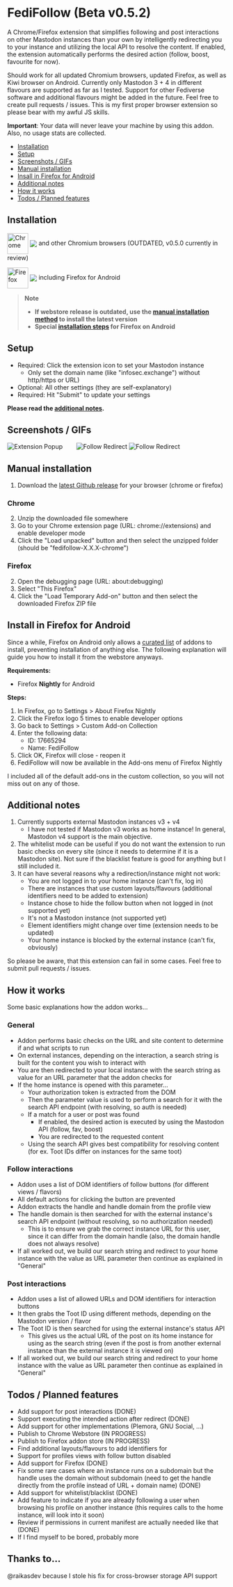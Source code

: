 # FediFollow (Beta v0.5.2)
A Chrome/Firefox extension that simplifies following and post interactions on other Mastodon instances than your own by intelligently redirecting you to your instance and utilizing the local API to resolve the content. If enabled, the extension automatically performs the desired action (follow, boost, favourite for now).

Should work for all updated Chromium browsers, updated Firefox, as well as Kiwi browser on Android. Currently only Mastodon 3 + 4 in different flavours are supported as far as I tested. Support for other Fediverse software and additional flavours might be added in the future. Feel free to create pull requests / issues. This is my first proper browser extension so please bear with my awful JS skills.

**Important**: Your data will never leave your machine by using this addon. Also, no usage stats are collected.

  * [Installation](#installation)
  * [Setup](#setup)
  * [Screenshots / GIFs](#screenshots--gifs)
  * [Manual installation](#manual-installation)
  * [Insall in Firefox for Android](#install-in-firefox-for-android)
  * [Additional notes](#additional-notes)
  * [How it works](#how-it-works)
  * [Todos / Planned features](#todos--planned-features)

## Installation

[link-chrome]: https://chrome.google.com/webstore/detail/fedifollow/lmpcajpkjcclkjbliapfjfolocffednm 'Version published on Chrome Web Store'
[link-firefox]: https://addons.mozilla.org/en-US/firefox/addon/fedifollow/ 'Version published on Mozilla Add-ons'

[<img src="https://raw.githubusercontent.com/alrra/browser-logos/90fdf03c/src/chrome/chrome.svg" width="48" alt="Chrome" valign="middle">][link-chrome] [<img valign="middle" src="https://img.shields.io/chrome-web-store/v/lmpcajpkjcclkjbliapfjfolocffednm.svg?label=%20">][link-chrome] and other Chromium browsers (OUTDATED, v0.5.0 currently in review)

[<img src="https://raw.githubusercontent.com/alrra/browser-logos/90fdf03c/src/firefox/firefox.svg" width="48" alt="Firefox" valign="middle">][link-firefox] [<img valign="middle" src="https://img.shields.io/amo/v/fedifollow.svg?label=%20">][link-firefox] including Firefox for Android

> **Note**
> 
> - **If webstore release is outdated, use the [manual installation method](#manual-installation) to install the latest version**  
> - **Special [installation steps](#install-in-firefox-for-android) for Firefox on Android**

## Setup

- Required: Click the extension icon to set your Mastodon instance
  - Only set the domain name (like "infosec.exchange") without http/https or URL)
- Optional: All other settings (they are self-explanatory)
- Required: Hit "Submit" to update your settings

**Please read the [additional notes](#additional-notes).**

## Screenshots / GIFs
![Extension Popup](https://github.com/lartsch/FediFollow-Chrome/blob/main/img/screenshot1.PNG?raw=true)&nbsp;&nbsp;&nbsp;&nbsp;&nbsp;&nbsp;&nbsp;
![Follow Redirect](https://github.com/lartsch/FediFollow-Chrome/blob/main/img/follow-interaction.gif?raw=true)
![Follow Redirect](https://github.com/lartsch/FediFollow-Chrome/blob/main/img/post-interaction.gif?raw=true)

## Manual installation
1. Download the [latest Github release](https://github.com/Lartsch/FediFollow-Chrome/releases/latest) for your browser (chrome or firefox)
### Chrome
2. Unzip the downloaded file somewhere
3. Go to your Chrome extension page (URL: chrome://extensions) and enable developer mode
4. Click the "Load unpacked" button and then select the unzipped folder (should be "fedifollow-X.X.X-chrome")
### Firefox
2. Open the debugging page (URL: about:debugging)
3. Select "This Firefox"
4. Click the "Load Temporary Add-on" button and then select the downloaded Firefox ZIP file

## Install in Firefox for Android
Since a while, Firefox on Android only allows a [curated list](https://addons.mozilla.org/en-US/android/search/?promoted=recommended&sort=random&type=extension) of addons to install, preventing installation of anything else. The following explanation will guide you how to install it from the webstore anyways.

**Requirements:**  
- Firefox **Nightly** for Android  
  
**Steps:**  
1. In Firefox, go to Settings > About Firefox Nightly
2. Click the Firefox logo 5 times to enable developer options
3. Go back to Settings > Custom Add-on Collection
4. Enter the following data:
    - ID: 17665294
    - Name: FediFollow
5. Click OK, Firefox will close - reopen it
6. FediFollow will now be available in the Add-ons menu of Firefox Nightly
  
I included all of the default add-ons in the custom collection, so you will not miss out on any of those.

## Additional notes
1. Currently supports external Mastodon instances v3 + v4
    - I have not tested if Mastodon v3 works as home instance! In general, Mastodon v4 support is the main objective.
2. The whitelist mode can be useful if you do not want the extension to run basic checks on every site (since it needs to determine if it is a Mastodon site). Not sure if the blacklist feature is good for anything but I still included it.
3. It can have several reasons why a redirection/instance might not work:
    - You are not logged in to your home instance (can't fix, log in)
    - There are instances that use custom layouts/flavours (additional identifiers need to be added to extension)
    - Instance chose to hide the follow button when not logged in (not supported yet)
    - It's not a Mastodon instance (not supported yet)
    - Element identifiers might change over time (extension needs to be updated)
    - Your home instance is blocked by the external instance (can't fix, obviously)

So please be aware, that this extension can fail in some cases. Feel free to submit pull requests / issues.

## How it works
Some basic explanations how the addon works...
### General
- Addon performs basic checks on the URL and site content to determine if and what scripts to run
- On external instances, depending on the interaction, a search string is built for the content you wish to interact with
- You are then redirected to your local instance with the search string as value for an URL parameter that the addon checks for
- If the home instance is opened with this parameter...
    - Your authorization token is extracted from the DOM
    - Then the parameter value is used to perform a search for it with the search API endpoint (with resolving, so auth is needed)
    - If a match for a user or post was found
        - If enabled, the desired action is executed by using the Mastodon API (follow, fav, boost)
        - You are redirected to the requested content
    - Using the search API gives best compatibility for resolving content (for ex. Toot IDs differ on instances for the same toot)
### Follow interactions
- Addon uses a list of DOM identifiers of follow buttons (for different views / flavors)
- All default actions for clicking the button are prevented
- Addon extracts the handle and handle domain from the profile view
- The handle domain is then searched for with the external instance's search API endpoint (without resolving, so no authorization needed)
    - This is to ensure we grab the correct instance URL for this user, since it can differ from the domain handle (also, the domain handle does not always resolve)
- If all worked out, we build our search string and redirect to your home instance with the value as URL parameter then continue as explained in "General"
### Post interactions
- Addon uses a list of allowed URLs and DOM identifiers for interaction buttons
- It then grabs the Toot ID using different methods, depending on the Mastodon version / flavor
- The Toot ID is then searched for using the external instance's status API
    - This gives us the actual URL of the post on its home instance for using as the search string (even if the post is from another external instance than the external instance it is viewed on)
- If all worked out, we build our search string and redirect to your home instance with the value as URL parameter then continue as explained in "General"

## Todos / Planned features 
- Add support for post interactions (DONE)
- Support executing the intended action after redirect (DONE)
- Add support for other implementations (Plemora, GNU Social, ...)
- Publish to Chrome Webstore (IN PROGRESS)
- Publish to Firefox addon store (IN PROGRESS)
- Find additional layouts/flavours to add identifiers for
- Support for profiles views with follow button disabled
- Add support for Firefox (DONE)
- Fix some rare cases where an instance runs on a subdomain but the handle uses the domain without subdomain (need to get the handle directly from the profile instead of URL + domain name) (DONE)
- Add support for whitelist/blacklist (DONE)
- Add feature to indicate if you are already following a user when browsing his profile on another instance (this requires calls to the home instance, will look into it soon)
- Review if permissions in current manifest are actually needed like that (DONE)
- If I find myself to be bored, probably more

## Thanks to...
@raikasdev because I stole his fix for cross-browser storage API support
